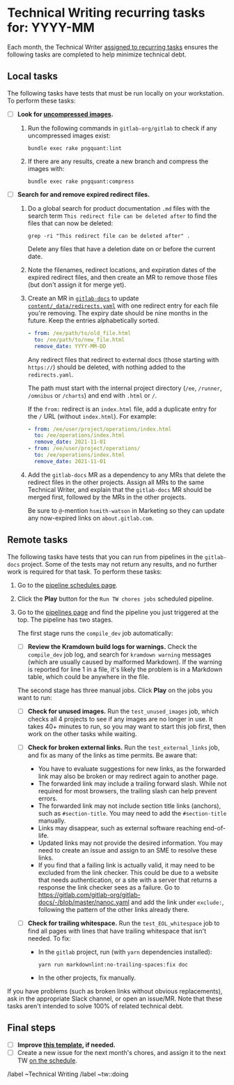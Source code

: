 # Technical Writing recurring tasks for: YYYY-MM

Each month, the Technical Writer [assigned to recurring tasks](https://about.gitlab.com/handbook/engineering/ux/technical-writing/#regularly-scheduled-tasks)
ensures the following tasks are completed to help minimize technical debt.

## Local tasks

The following tasks have tests that must be run locally on your workstation. To perform these tasks:

- [ ] **Look for [uncompressed images](https://docs.gitlab.com/ce/development/documentation/styleguide/index.html#compress-images).**

  1. Run the following commands in `gitlab-org/gitlab` to check if any uncompressed images exist:

     ```shell
     bundle exec rake pngquant:lint
     ```

  1. If there are any results, create a new branch and compress the images with:

     ```shell
     bundle exec rake pngquant:compress
     ```

- [ ] **Search for and remove expired redirect files.**

  1. Do a global search for product documentation `.md` files with the search term
     `This redirect file can be deleted after` to find the files that can now be deleted:

     ```shell
     grep -ri "This redirect file can be deleted after" .
     ```

     Delete any files that have a deletion date on or before the current date.

  1. Note the filenames, redirect locations, and expiration dates of the expired
     redirect files, and then create an MR to remove those files (but don't assign it for merge yet).
  1. Create an MR in [`gitlab-docs`](https://gitlab.com/gitlab-org/gitlab-docs) to update
     [`content/_data/redirects.yaml`](https://gitlab.com/gitlab-org/gitlab-docs/-/blob/master/content/_data/redirects.yaml)
     with one redirect entry for each file you're removing. The expiry date should
     be nine months in the future. Keep the entries alphabetically sorted.

     ```yaml
     - from: /ee/path/to/old_file.html
       to: /ee/path/to/new_file.html
       remove_date: YYYY-MM-DD
     ```

     Any redirect files that redirect to external docs (those starting with `https://`)
     should be deleted, with nothing added to the `redirects.yaml`.

     The path must start with the internal project directory (`/ee`,
     `/runner`, `/omnibus` or `/charts`) and end with `.html` or `/`.

     If the `from:` redirect is an `index.html` file, add a duplicate entry for
     the `/` URL (without `index.html`). For example:

     ```yaml
     - from: /ee/user/project/operations/index.html
       to: /ee/operations/index.html
       remove_date: 2021-11-01
     - from: /ee/user/project/operations/
       to: /ee/operations/index.html
       remove_date: 2021-11-01
     ```

  1. Add the `gitlab-docs` MR as a dependency to any MRs that delete the redirect files
     in the other projects. Assign all MRs to the same Technical Writer, and explain that the
     `gitlab-docs` MR should be merged first, followed by the MRs in the other projects.

     Be sure to `@`-mention `hsmith-watson` in Marketing so they can update any now-expired links on
     `about.gitlab.com`.

## Remote tasks

The following tasks have tests that you can run from pipelines in the `gitlab-docs` project.
Some of the tests may not return any results, and no further work is required for that
task. To perform these tasks:

1. Go to the [pipeline schedules page](https://gitlab.com/gitlab-org/gitlab-docs/-/pipeline_schedules).
1. Click the **Play** button for the `Run TW chores jobs` scheduled pipeline.
1. Go to the [pipelines page](https://gitlab.com/gitlab-org/gitlab-docs/-/pipelines)
   and find the pipeline you just triggered at the top. The pipeline has two stages.
   
   The first stage runs the `compile_dev` job automatically:

   - [ ] **Review the Kramdown build logs for warnings.** Check the `compile_dev`
     job log, and search for `kramdown warning` messages (which are usually caused
     by malformed Markdown). If the warning is reported for line 1 in a file, it's
     likely the problem is in a Markdown table, which could be anywhere in the file.

   The second stage has three manual jobs. Click **Play** on the jobs you want to run:

   - [ ] **Check for unused images.** Run the `test_unused_images` job, which checks
     all 4 projects to see if any images are no longer in use. It takes 40+ minutes
     to run, so you may want to start this job first, then work on the other tasks
     while waiting.
   - [ ] **Check for broken external links.** Run the `test_external_links` job,
     and fix as many of the links as time permits. Be aware that:
     - You have to evaluate suggestions for new links, as the forwarded link may also
       be broken or may redirect again to another page.
     - The forwarded link may include a trailing forward slash. While not required
       for most browsers, the trailing slash can help prevent errors.
     - The forwarded link may not include section title links (anchors), such as
       `#section-title`. You may need to add the `#section-title` manually.
     - Links may disappear, such as external software reaching end-of-life.
     - Updated links may not provide the desired information. You may need to
       create an issue and assign to an SME to resolve these links.
     - If you find that a failing link is actually valid, it may need to be excluded
       from the link checker. This could be due to a website that needs authentication,
       or a site with a server that returns a response the link checker sees as a failure.
       Go to <https://gitlab.com/gitlab-org/gitlab-docs/-/blob/master/nanoc.yaml>
       and add the link under `exclude:`, following the pattern of the other links
       already there.
   - [ ] **Check for trailing whitespace.** Run the `test_EOL_whitespace` job to
     find all pages with lines that have trailing whitespace that isn't needed. To fix:

     - In the `gitlab` project, run (with `yarn` dependencies installed):

       ```shell
       yarn run markdownlint:no-trailing-spaces:fix doc
       ```

     - In the other projects, fix manually.

If you have problems (such as broken links without obvious replacements), ask in the appropriate
Slack channel, or open an issue/MR. Note that these tasks aren't intended to solve 100% of related
technical debt.

## Final steps

- [ ] **Improve [this template](https://gitlab.com/gitlab-org/technical-writing/-/blob/master/.gitlab/issue_templates/tw-monthly-tasks.md), if needed.**
- [ ] Create a new issue for the next month's chores, and assign it to the next TW
  [on the schedule](https://about.gitlab.com/handbook/engineering/ux/technical-writing/#regularly-scheduled-tasks).

/label ~Technical Writing
/label ~tw::doing
